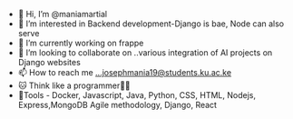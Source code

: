 - 👋 Hi, I’m @maniamartial
- 👀 I’m interested in Backend development-Django is bae, Node can also serve
- 🌱 I’m currently working on frappe
- 💞️ I’m looking to collaborate on ..various integration of AI projects on Django websites
- 📫 How to reach me ...josephmania19@students.ku.ac.ke
- 🐱‍ Think like a programmer🤣🤣
- 🤳Tools - Docker, Javascript, Java, Python, CSS, HTML, Nodejs, Express,MongoDB Agile methodology, Django, React
